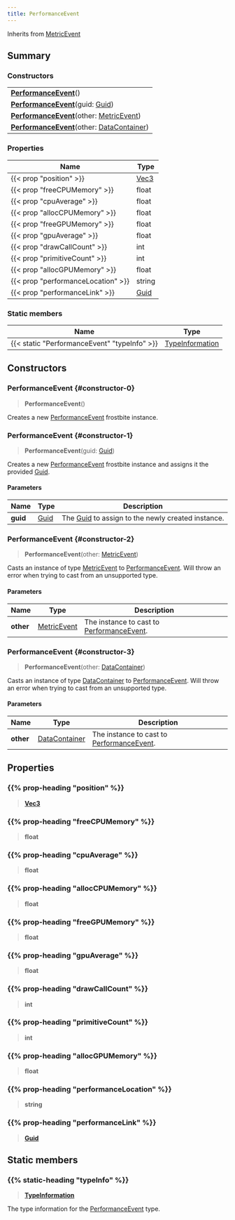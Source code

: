 ```yaml
---
title: PerformanceEvent
---
```


Inherits from [MetricEvent](/vext/ref/fb/metricevent)

## Summary

### Constructors

|  |
| --- |
| **[PerformanceEvent](#constructor-0)**() |
| **[PerformanceEvent](#constructor-1)**(guid: [Guid](/vext/ref/shared/type/guid)) |
| **[PerformanceEvent](#constructor-2)**(other: [MetricEvent](/vext/ref/fb/metricevent)) |
| **[PerformanceEvent](#constructor-3)**(other: [DataContainer](/vext/ref/shared/type/datacontainer)) |

### Properties

| Name | Type |
| ---- | ---- |
| {{< prop "position" >}} | [Vec3](/vext/ref/shared/type/vec3) |
| {{< prop "freeCPUMemory" >}} | float |
| {{< prop "cpuAverage" >}} | float |
| {{< prop "allocCPUMemory" >}} | float |
| {{< prop "freeGPUMemory" >}} | float |
| {{< prop "gpuAverage" >}} | float |
| {{< prop "drawCallCount" >}} | int |
| {{< prop "primitiveCount" >}} | int |
| {{< prop "allocGPUMemory" >}} | float |
| {{< prop "performanceLocation" >}} | string |
| {{< prop "performanceLink" >}} | [Guid](/vext/ref/shared/type/guid) |

### Static members

| Name | Type |
| ---- | ---- |
| {{< static "PerformanceEvent" "typeInfo" >}} | [TypeInformation](/vext/ref/shared/type/typeinformation) |

## Constructors

### PerformanceEvent {#constructor-0}

> **PerformanceEvent**()

Creates a new [PerformanceEvent](/vext/ref/fb/performanceevent) frostbite instance.

### PerformanceEvent {#constructor-1}

> **PerformanceEvent**(guid: [Guid](/vext/ref/shared/type/guid))

Creates a new [PerformanceEvent](/vext/ref/fb/performanceevent) frostbite instance and assigns it the provided [Guid](/vext/ref/shared/type/guid).

#### Parameters

| Name | Type | Description |
| ---- | ---- | ----------- |
| **guid** | [Guid](/vext/ref/shared/type/guid) | The [Guid](/vext/ref/shared/type/guid) to assign to the newly created instance. |

### PerformanceEvent {#constructor-2}

> **PerformanceEvent**(other: [MetricEvent](/vext/ref/fb/metricevent))

Casts an instance of type [MetricEvent](/vext/ref/fb/metricevent) to [PerformanceEvent](/vext/ref/fb/performanceevent). Will throw an error when trying to cast from an unsupported type.

#### Parameters

| Name | Type | Description |
| ---- | ---- | ----------- |
| **other** | [MetricEvent](/vext/ref/fb/metricevent) | The instance to cast to [PerformanceEvent](/vext/ref/fb/performanceevent). |

### PerformanceEvent {#constructor-3}

> **PerformanceEvent**(other: [DataContainer](/vext/ref/shared/type/datacontainer))

Casts an instance of type [DataContainer](/vext/ref/shared/type/datacontainer) to [PerformanceEvent](/vext/ref/fb/performanceevent). Will throw an error when trying to cast from an unsupported type.

#### Parameters

| Name | Type | Description |
| ---- | ---- | ----------- |
| **other** | [DataContainer](/vext/ref/shared/type/datacontainer) | The instance to cast to [PerformanceEvent](/vext/ref/fb/performanceevent). |

## Properties

### {{% prop-heading "position" %}}

> **[Vec3](/vext/ref/shared/type/vec3)**

### {{% prop-heading "freeCPUMemory" %}}

> **float**

### {{% prop-heading "cpuAverage" %}}

> **float**

### {{% prop-heading "allocCPUMemory" %}}

> **float**

### {{% prop-heading "freeGPUMemory" %}}

> **float**

### {{% prop-heading "gpuAverage" %}}

> **float**

### {{% prop-heading "drawCallCount" %}}

> **int**

### {{% prop-heading "primitiveCount" %}}

> **int**

### {{% prop-heading "allocGPUMemory" %}}

> **float**

### {{% prop-heading "performanceLocation" %}}

> **string**

### {{% prop-heading "performanceLink" %}}

> **[Guid](/vext/ref/shared/type/guid)**

## Static members

### {{% static-heading "typeInfo" %}}

> **[TypeInformation](/vext/ref/shared/type/typeinformation)**

The type information for the [PerformanceEvent](/vext/ref/fb/performanceevent) type.

